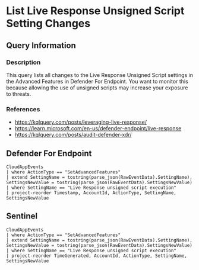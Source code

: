 # List Live Response Unsigned Script Setting Changes

## Query Information

### Description
This query lists all changes to the Live Response Unsigned Script settings in the Advanced Features in Defender For Endpoint. You want to monitor this because allowing the use of unsigned scripts may increase your exposure to threats.

### References
- https://kqlquery.com/posts/leveraging-live-response/
- https://learn.microsoft.com/en-us/defender-endpoint/live-response
- https://kqlquery.com/posts/audit-defender-xdr/


## Defender For Endpoint
```
CloudAppEvents
| where ActionType == "SetAdvancedFeatures"
| extend SettingName = tostring(parse_json(RawEventData).SettingName), SettingsNewValue = tostring(parse_json(RawEventData).SettingsNewValue)
| where SettingName == "Live Response unsigned script execution"
| project-reorder Timestamp, AccountId, ActionType, SettingName, SettingsNewValue
```
## Sentinel
```
CloudAppEvents
| where ActionType == "SetAdvancedFeatures"
| extend SettingName = tostring(parse_json(RawEventData).SettingName), SettingsNewValue = tostring(parse_json(RawEventData).SettingsNewValue)
| where SettingName == "Live Response unsigned script execution"
| project-reorder TimeGenerated, AccountId, ActionType, SettingName, SettingsNewValue
```
